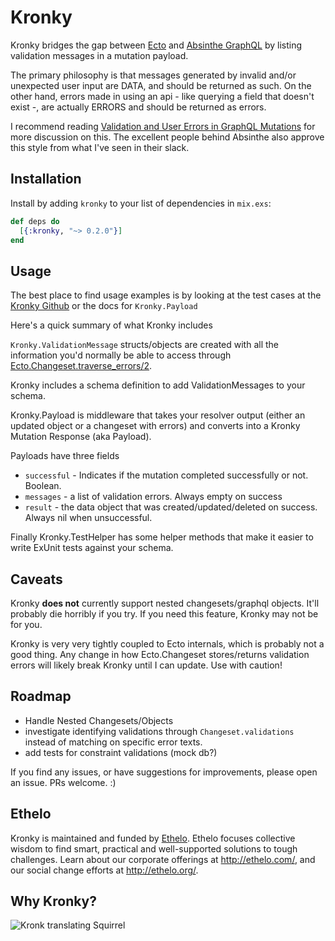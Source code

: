 # Kronky

Kronky bridges the gap between [Ecto](https://hexdocs.pm/ecto/Ecto.html) and [Absinthe GraphQL](http://absinthe-graphql.org/) by listing validation messages in a mutation payload.

The primary philosophy is that messages generated by invalid and/or unexpected user input are DATA, and should be returned as such.
On the other hand, errors made in using an api - like querying a field that doesn't exist -, are actually ERRORS and should be returned as errors.

I recommend reading [Validation and User Errors in GraphQL Mutations](https://medium.com/@tarkus/validation-and-user-errors-in-graphql-mutations-39ca79cd00bf) for more discussion on this. The excellent people behind Absinthe also approve this style from what I've seen in their slack.

## Installation

Install by adding `kronky` to your list of dependencies in `mix.exs`:

```elixir
def deps do
  [{:kronky, "~> 0.2.0"}]
end
```

## Usage

The best place to find usage examples is by looking at the test cases at the [Kronky Github](https://github.com/Ethelo/kronky) or the docs for `Kronky.Payload`

Here's a quick summary of what Kronky includes

`Kronky.ValidationMessage` structs/objects are created with all the information you'd normally be able to access through [Ecto.Changeset.traverse_errors/2](https://hexdocs.pm/ecto/Ecto.Changeset.html#traverse_errors/2).

Kronky includes a schema definition to add ValidationMessages to your schema.

Kronky.Payload is middleware that takes your resolver output (either an updated object or a changeset with errors) and converts into a Kronky Mutation Response (aka Payload).

Payloads have three fields

- `successful` - Indicates if the mutation completed successfully or not. Boolean.
- `messages` - a list of validation errors. Always empty on success
- `result` - the data object that was created/updated/deleted on success. Always nil when unsuccessful.

Finally Kronky.TestHelper has some helper methods that make it easier to write ExUnit tests against your schema.

## Caveats

Kronky **does not** currently support nested changesets/graphql objects. It'll probably die horribly if you try. If you need this feature, Kronky may not be for you.

Kronky is very very tightly coupled to Ecto internals, which is probably not a good thing.
Any change in how Ecto.Changeset stores/returns validation errors will likely break Kronky until I can update. Use with caution!

## Roadmap

 - Handle Nested Changesets/Objects
 - investigate identifying validations through `Changeset.validations` instead of matching on specific error texts.
 - add tests for constraint validations (mock db?)

If you find any issues, or have suggestions for improvements, please open an issue. PRs welcome. :)

## Ethelo

Kronky is maintained and funded by [Ethelo](http://ethelo.com/). Ethelo focuses collective wisdom to find smart, practical and well-supported solutions to tough challenges. Learn about our corporate offerings at http://ethelo.com/, and our social change efforts at http://ethelo.org/.

## Why Kronky?

![Kronk translating Squirrel](https://ci.memecdn.com/1254392.gif)
